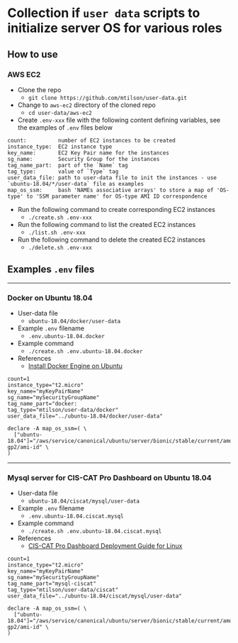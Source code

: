 # Collection if `user data` scripts to initialize server OS for various roles

## How to use

### AWS EC2

* Clone the repo
  * `git clone https://github.com/mtilson/user-data.git`
* Change to `aws-ec2` directory of the cloned repo
  * `cd user-data/aws-ec2`
* Create `.env-xxx` file with the following content defining variables, see the examples of `.env` files below

```
count:          number of EC2 instances to be created
instance_type:  EC2 instance type
key_name:       EC2 Key Pair name for the instances
sg_name:        Security Group for the instances
tag_name_part:  part of the `Name` tag
tag_type:       value of `Type` tag
user_data_file: path to user-data file to init the instances - use `ubuntu-18.04/*/user-data` file as examples
map_os_ssm:     bash 'NAMEs associative arrays' to store a map of 'OS-type' to 'SSM parameter name' for OS-type AMI ID correspondence
```

* Run the following command to create corresponding EC2 instances
  * `./create.sh .env-xxx`
* Run the following command to list the created EC2 instances
  * `./list.sh .env-xxx`
* Run the following command to delete the created EC2 instances
  * `./delete.sh .env-xxx`

## Examples `.env` files

---
### Docker on Ubuntu 18.04

* User-data file
  * `ubuntu-18.04/docker/user-data`
* Example `.env` filename
  * `.env.ubuntu-18.04.docker`
* Example command
  * `./create.sh .env.ubuntu-18.04.docker`
* References
  * [Install Docker Engine on Ubuntu](https://docs.docker.com/engine/install/ubuntu/)

```
count=1
instance_type="t2.micro"
key_name="myKeyPairName"
sg_name="mySecurityGroupName"
tag_name_part="docker:
tag_type="mtilson/user-data/docker"
user_data_file="../ubuntu-18.04/docker/user-data"

declare -A map_os_ssm=( \
  ["ubuntu-18.04"]="/aws/service/canonical/ubuntu/server/bionic/stable/current/amd64/hvm/ebs-gp2/ami-id" \
)
```

---
### Mysql server for CIS-CAT Pro Dashboard on Ubuntu 18.04

* User-data file
  * `ubuntu-18.04/ciscat/mysql/user-data`
* Example `.env` filename
  * `.env.ubuntu-18.04.ciscat.mysql`
* Example command
  * `./create.sh .env.ubuntu-18.04.ciscat.mysql`
* References
  * [CIS-CAT Pro Dashboard Deployment Guide for Linux](https://cis-cat-pro-dashboard.readthedocs.io/en/stable/source/Dashboard%20Deployment%20Guide%20for%20Linux/)

```
count=1
instance_type="t2.micro"
key_name="myKeyPairName"
sg_name="mySecurityGroupName"
tag_name_part="mysql-ciscat"
tag_type="mtilson/user-data/ciscat"
user_data_file="../ubuntu-18.04/ciscat/mysql/user-data"

declare -A map_os_ssm=( \
  ["ubuntu-18.04"]="/aws/service/canonical/ubuntu/server/bionic/stable/current/amd64/hvm/ebs-gp2/ami-id" \
)
```
